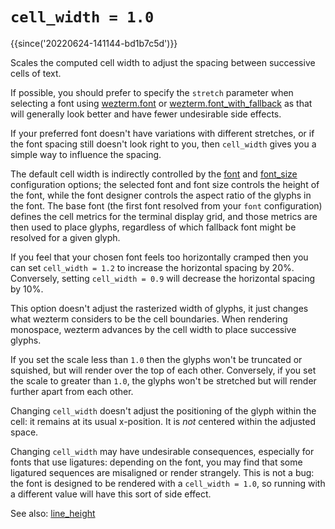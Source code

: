 # `cell_width = 1.0`

{{since('20220624-141144-bd1b7c5d')}}

Scales the computed cell width to adjust the spacing between successive cells
of text.

If possible, you should prefer to specify the `stretch` parameter when
selecting a font using [wezterm.font](../wezterm/font.md) or
[wezterm.font_with_fallback](../wezterm/font_with_fallback.md) as that will
generally look better and have fewer undesirable side effects.

If your preferred font doesn't have variations with different stretches, or
if the font spacing still doesn't look right to you, then `cell_width` gives
you a simple way to influence the spacing.

The default cell width is indirectly controlled by the [font](font.md) and
[font_size](font_size.md) configuration options; the selected font and font
size controls the height of the font, while the font designer controls the
aspect ratio of the glyphs in the font.  The base font (the first font resolved
from your `font` configuration) defines the cell metrics for the terminal
display grid, and those metrics are then used to place glyphs, regardless of
which fallback font might be resolved for a given glyph.

If you feel that your chosen font feels too horizontally cramped then you can
set `cell_width = 1.2` to increase the horizontal spacing by 20%.  Conversely,
setting `cell_width = 0.9` will decrease the horizontal spacing by 10%.

This option doesn't adjust the rasterized width of glyphs, it just changes what
wezterm considers to be the cell boundaries. When rendering monospace, wezterm
advances by the cell width to place successive glyphs.

If you set the scale less than `1.0` then the glyphs won't be truncated or
squished, but will render over the top of each other.  Conversely, if you set
the scale to greater than `1.0`, the glyphs won't be stretched but will render
further apart from each other.

Changing `cell_width` doesn't adjust the positioning of the glyph within the
cell: it remains at its usual x-position.  It is *not* centered within the
adjusted space.

Changing `cell_width` may have undesirable consequences, especially for fonts
that use ligatures: depending on the font, you may find that some ligatured
sequences are misaligned or render strangely. This is not a bug: the font is
designed to be rendered with a `cell_width = 1.0`, so running with a different
value will have this sort of side effect.

See also: [line_height](line_height.md)

